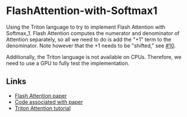 # FlashAttention-with-Softmax1

Using the Triton language to try to implement Flash Attention with Softmax_1. 
Flash Attention computes the numerator and denominator of Attention separately, so all we need to do is add the "+1" term to the denominator.
Note however that the +1 needs to be "shifted," see [#10](https://github.com/softmax1/softmax1/issues/10).

Additionally, the Triton language is not available on CPUs.
Therefore, we need to use a GPU to fully test the implementation.

## Links
- [Flash Attention paper](https://arxiv.org/abs/2205.14135)
- [Code associated with paper](https://github.com/Dao-AILab/flash-attention/tree/main)
- [Triton Attention tutorial](https://triton-lang.org/main/getting-started/tutorials/06-fused-attention.html)